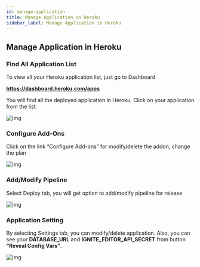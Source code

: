 ```yaml
---
id: manage-application
title: Manage Application in Heroku
sidebar_label: Manage Application in Heroku
---
```


## Manage Application in Heroku

### Find All Application List
 
To view all your Heroku application list, just go to Dashboard 

**<u><a href="https://dashboard.heroku.com/apps" target="_blank">https://dashboard.heroku.com/apps</a></u>**

You will find all the deployed application in Heroku. Click on your application from the list.

![img](https://igniteresources.blob.core.windows.net/public/docs/static/assets/docs/deploy-to-heroku/heroku-my-app.png)

### Configure Add-Ons

Click on the link “Configure Add-ons” for modify/delete the addon, change the plan

![img](https://igniteresources.blob.core.windows.net/public/docs/static/assets/docs/deploy-to-heroku/heroku-my-app-configure-addone.png)


### Add/Modify Pipeline

Select Deploy tab, you will get option to add/modify pipeline for release

![img](https://igniteresources.blob.core.windows.net/public/docs/static/assets/docs/deploy-to-heroku/heroku-my-app-pipeline.png)


### Application Setting

By selecting Settings tab, you can modify/delete application. Also, you can see your **DATABASE_URL** and **IGNITE_EDITOR_API_SECRET** from button **“Reveal Config Vars”**.  

![img](https://igniteresources.blob.core.windows.net/public/docs/static/assets/docs/deploy-to-heroku/heroku-my-app-settings.png)




